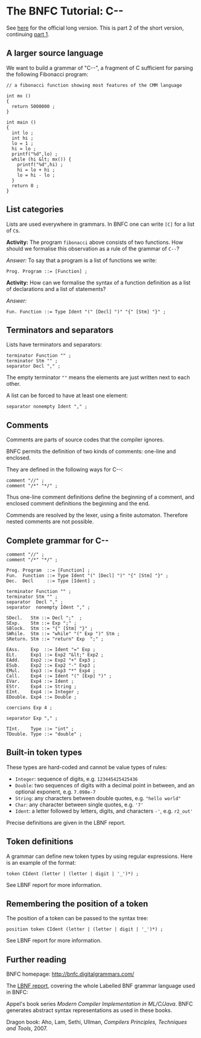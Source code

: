 # The BNFC Tutorial: C--

See [here](http://bnfc.digitalgrammars.com/tutorial/bnfc-tutorial.html) for the official long version. This is part 2 of the short version, continuing [part 1](bnfc-tutorial-short.md).

## A larger source language</h2>

<p>We want to build a grammar of "C--", a fragment of C sufficient for parsing the following Fibonacci program:</p>

    // a fibonacci function showing most features of the CMM language
  
    int mx () 
    {
      return 5000000 ;
    }
  
    int main () 
    {
      int lo ; 
      int hi ;
      lo = 1 ;
      hi = lo ;
      printf("%d",lo) ;
      while (hi &lt; mx()) {
        printf("%d",hi) ;
        hi = lo + hi ;
        lo = hi - lo ;
      }
      return 0 ;
    }

## List categories

Lists are used everywhere in grammars. In BNFC one can write <code>[C]</code> for a list of <code>C</code>s.</p>

**Activity:** The program `fibonacci` above consists of two functions. How should we formalise this observation as a rule of the grammar of `C--`?

*Answer:* To say that a program is a list of functions we write:

    Prog. Program ::= [Function] ;

**Activity:** How can we formalise the syntax of a function definition as a list of declarations and a list of statements?

*Answer:*

    Fun. Function ::= Type Ident "(" [Decl] ")" "{" [Stm] "}" ;

## Terminators and separators

Lists have terminators and separators:

    terminator Function "" ;
    terminator Stm "" ;
    separator Decl "," ;

<p>The empty terminator <code>""</code> means the elements are just written next to each other.</p>
<p>A list can be forced to have at least one element:</p>

    separator nonempty Ident "," ;

## Comments 
<p>Comments are parts of source codes that the compiler ignores.</p>
<p>BNFC permits the definition of two kinds of comments: one-line and enclosed.</p>
<p>They are defined in the following ways for C--:</p>

    comment "//" ;
    comment "/*" "*/" ;

<p>Thus one-line comment definitions define the beginning of a comment, and enclosed comment definitions the beginning and the end.</p>
<p>Commends are resolved by the lexer, using a finite automaton. Therefore nested comments are not possible.</p>

## Complete grammar for C--

    comment "//" ;
    comment "/*" "*/" ;
    
    Prog. Program  ::= [Function] ;
    Fun.  Function ::= Type Ident "(" [Decl] ")" "{" [Stm] "}" ;
    Dec.  Decl     ::= Type [Ident] ;
    
    terminator Function "" ;
    terminator Stm "" ;
    separator  Decl "," ;
    separator  nonempty Ident "," ;
    
    SDecl.   Stm ::= Decl ";"  ;
    SExp.    Stm ::= Exp ";" ;
    SBlock.  Stm ::= "{" [Stm] "}" ;
    SWhile.  Stm ::= "while" "(" Exp ")" Stm ;
    SReturn. Stm ::= "return" Exp  ";" ;
    
    EAss.    Exp  ::= Ident "=" Exp ;
    ELt.     Exp1 ::= Exp2 "&lt;" Exp2 ;
    EAdd.    Exp2 ::= Exp2 "+" Exp3 ;
    ESub.    Exp2 ::= Exp2 "-" Exp3 ;
    EMul.    Exp3 ::= Exp3 "*" Exp4 ;
    Call.    Exp4 ::= Ident "(" [Exp] ")" ;
    EVar.    Exp4 ::= Ident ;
    EStr.    Exp4 ::= String ;
    EInt.    Exp4 ::= Integer ;
    EDouble. Exp4 ::= Double ;
    
    coercions Exp 4 ;
    
    separator Exp "," ;
    
    TInt.    Type ::= "int" ;
    TDouble. Type ::= "double" ;

## Built-in token types
<p>These types are hard-coded and cannot be value types of rules:</p>
      <ul>
        <li><code>Integer</code>: sequence of digits, e.g. <code>123445425425436</code></li>
        <li><code>Double</code>: two sequences of digits with a decimal point in between, and an optional exponent, e.g. <code>7.098e-7</code></li>
        <li><code>String</code>: any characters between double quotes, e.g. <code>"hello world"</code></li>
        <li><code>Char</code>: any character between single quotes, e.g. <code>'7'</code></li>
        <li><code>Ident</code>: a letter followed by letters, digits, and characters <code>-'</code>, e.g. <code>r2_out'</code></li>
      </ul>
      <p>Precise definitions are given in the LBNF report.</p>

## Token definitions
<p>A grammar can define new token types by using regular expressions. Here is an example of the format:</p>

    token CIdent (letter | (letter | digit | '_')*) ;

<p>See LBNF report for more information.</p>

## Remembering the position of a token

<p>The position of a token can be passed to the syntax tree:</p>

    position token CIdent (letter | (letter | digit | '_')*) ;

<p>See LBNF report for more information.</p>

<h2>Further reading</h2>
      <p>BNFC homepage: <a href="http://bnfc.digitalgrammars.com/">http://bnfc.digitalgrammars.com/</a></p>
      <p>The <a href="./LBNF-report.pdf">LBNF report</a>, covering the whole Labelled BNF grammar language used in BNFC:</p>
      <p>Appel's book series <em>Modern Compiler Implementation in ML/C/Java</em>. BNFC generates abstract syntax representations as used in these books.</p>
      <p>Dragon book: Aho, Lam, Sethi, Ullman, <em>Compilers Principles, Techniques and Tools</em>, 2007.</p>
  </div>
</body>
</html>